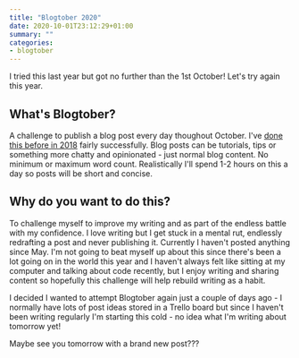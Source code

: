 ```yaml
---
title: "Blogtober 2020"
date: 2020-10-01T23:12:29+01:00
summary: ""
categories:
- blogtober
---
```


I tried this last year but got no further than the 1st October! Let's try again this year.

## What's Blogtober?

A challenge to publish a blog post every day thoughout October. I've [done this before in 2018](/blog/2018-10-01-blogtober-2018/) fairly successfully. Blog posts can be tutorials, tips or something more chatty and opinionated - just normal blog content. No minimum or maximum word count. Realistically I'll spend 1-2 hours on this a day so posts will be short and concise.

## Why do you want to do this?

To challenge myself to improve my writing and as part of the endless battle with my confidence. I love writing but I get stuck in a mental rut, endlessly redrafting a post and never publishing it. Currently I haven't posted anything since May. I'm not going to beat myself up about this since there's been a lot going on in the world this year and I haven't always felt like sitting at my computer and talking about code recently, but I enjoy writing and sharing content so hopefully this challenge will help rebuild writing as a habit.

I decided I wanted to attempt Blogtober again just a couple of days ago - I normally have lots of post ideas stored in a Trello board but since I haven't been writing regularly I'm starting this cold - no idea what I'm writing about tomorrow yet!

Maybe see you tomorrow with a brand new post???